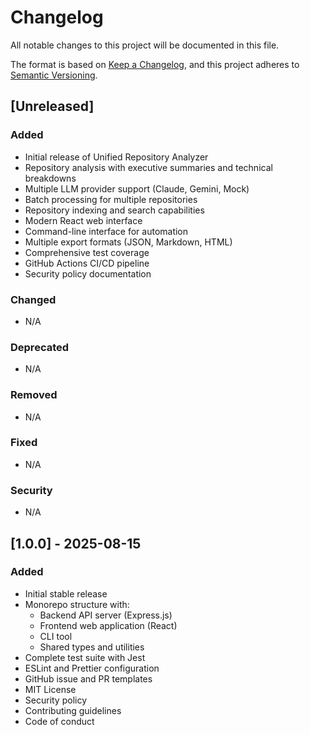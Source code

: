 # Changelog

All notable changes to this project will be documented in this file.

The format is based on [Keep a Changelog](https://keepachangelog.com/en/1.0.0/),
and this project adheres to [Semantic Versioning](https://semver.org/spec/v2.0.0.html).

## [Unreleased]

### Added
- Initial release of Unified Repository Analyzer
- Repository analysis with executive summaries and technical breakdowns
- Multiple LLM provider support (Claude, Gemini, Mock)
- Batch processing for multiple repositories
- Repository indexing and search capabilities
- Modern React web interface
- Command-line interface for automation
- Multiple export formats (JSON, Markdown, HTML)
- Comprehensive test coverage
- GitHub Actions CI/CD pipeline
- Security policy documentation

### Changed
- N/A

### Deprecated
- N/A

### Removed
- N/A

### Fixed
- N/A

### Security
- N/A

## [1.0.0] - 2025-08-15

### Added
- Initial stable release
- Monorepo structure with:
  - Backend API server (Express.js)
  - Frontend web application (React)
  - CLI tool
  - Shared types and utilities
- Complete test suite with Jest
- ESLint and Prettier configuration
- GitHub issue and PR templates
- MIT License
- Security policy
- Contributing guidelines
- Code of conduct